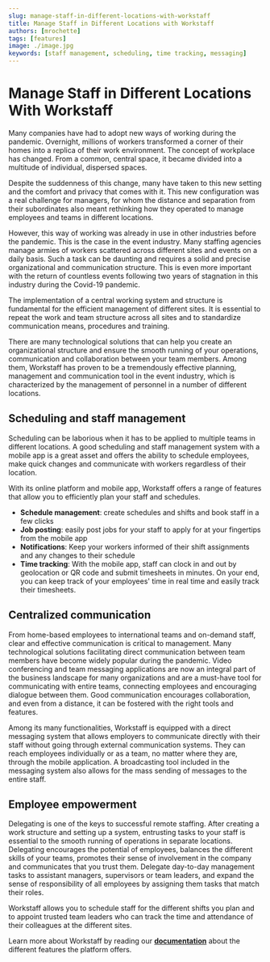```yaml
---
slug: manage-staff-in-different-locations-with-workstaff
title: Manage Staff in Different Locations with Workstaff
authors: [mrochette]
tags: [features]
image: ./image.jpg
keywords: [staff management, scheduling, time tracking, messaging]
---
```

# Manage Staff in Different Locations With Workstaff 

Many companies have had to adopt new ways of working during the pandemic. Overnight, millions of workers transformed a corner of their homes into a replica of their work environment. The concept of workplace has changed. From a common, central space, it became divided into a multitude of individual, dispersed spaces.

<!--truncate-->

Despite the suddenness of this change, many have taken to this new setting and the comfort and privacy that comes with it. This new configuration was a real challenge for managers, for whom the distance and separation from their subordinates also meant rethinking how they operated to manage employees and teams in different locations.


However, this way of working was already in use in other industries before the pandemic. This is the case in the event industry. Many staffing agencies manage armies of workers scattered across different sites and events on a daily basis. Such a task can be daunting and requires a solid and precise organizational and communication structure. This is even more important with the return of countless events following two years of stagnation in this industry during the Covid-19 pandemic.


The implementation of a central working system and structure is fundamental for the efficient management of different sites. It is essential to repeat the work and team structure across all sites and to standardize communication means, procedures and training.


There are many technological solutions that can help you create an organizational structure and ensure the smooth running of your operations, communication and collaboration between your team members. Among them, Workstaff has proven to be a tremendously effective planning, management and communication tool in the event industry, which is characterized by the management of personnel in a number of different locations.


## Scheduling and staff management
Scheduling can be laborious when it has to be applied to multiple teams in different locations. A good scheduling and staff management system with a mobile app is a great asset and offers the ability to schedule employees, make quick changes and communicate with workers regardless of their location.


With its online platform and mobile app, Workstaff offers a range of features that allow you to efficiently plan your staff and schedules.
- **Schedule management**: create schedules and shifts and book staff in a few clicks
- **Job posting**: easily post jobs for your staff to apply for at your fingertips from the mobile app
- **Notifications**: Keep your workers informed of their shift assignments and any changes to their schedule
- **Time tracking**: With the mobile app, staff can clock in and out by geolocation or QR code and submit timesheets in minutes. On your end, you can keep track of your employees' time in real time and easily track their timesheets.

## Centralized communication
From home-based employees to international teams and on-demand staff, clear and effective communication is critical to management.  Many technological solutions facilitating direct communication between team members have become widely popular during the pandemic. Video conferencing and team messaging applications are now an integral part of the business landscape for many organizations and are a must-have tool for communicating with entire teams, connecting employees and encouraging dialogue between them. Good communication encourages collaboration, and even from a distance, it can be fostered with the right tools and features.

Among its many functionalities, Workstaff is equipped with a direct messaging system that allows employers to communicate directly with their staff without going through external communication systems. They can reach employees individually or as a team, no matter where they are, through the mobile application. A broadcasting tool included in the messaging system also allows for the mass sending of messages to the entire staff.

## Employee empowerment
Delegating is one of the keys to successful remote staffing. After creating a work structure and setting up a system, entrusting tasks to your staff is essential to the smooth running of operations in separate locations. Delegating encourages the potential of employees, balances the different skills of your teams, promotes their sense of involvement in the company and communicates that you trust them. Delegate day-to-day management tasks to assistant managers, supervisors or team leaders, and expand the sense of responsibility of all employees by assigning them tasks that match their roles.

Workstaff allows you to schedule staff for the different shifts you plan and to appoint trusted team leaders who can track the time and attendance of their colleagues at the different sites.

Learn more about Workstaff by reading our [**documentation**](https://help.workstaff.app/) about the different features the platform offers. 



